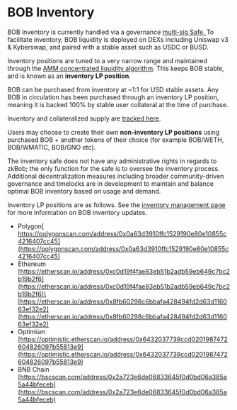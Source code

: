 # BOB Inventory

BOB inventory is currently handled via a governance [multi-sig Safe. ](https://gnosis-safe.io/app/matic:0xd4a3D9Ca00fa1fD8833D560F9217458E61c446d8/home)To facilitate inventory, BOB liquidity is deployed on DEXs including Uniswap v3 & Kyberswap, and paired with a stable asset such as USDC or BUSD. &#x20;

Inventory positions are tuned to a very narrow range and maintained through the [AMM concentrated liquidity algorithm](https://docs.uniswap.org/concepts/protocol/concentrated-liquidity). This keeps BOB stable, and is known as an **inventory LP position**.

BOB can be purchased from inventory at \~1:1 for USD stable assets. Any BOB in circulation has been purchased through an inventory LP position, meaning it is backed 100% by stable user collateral at the time of purchase.

Inventory and collateralized supply are [tracked here](https://dune.com/maxaleks/bob-stable-token).

Users may choose to create their own **non-inventory LP positions** using purchased BOB + another tokens of their choice (for example BOB/WETH, BOB/WMATIC, BOB/GNO etc).&#x20;

The inventory safe does not have any administrative rights in regards to zkBob; the only function for the safe is to oversee the inventory process. Additional decentralization measures including broader community-driven governance and timelocks are in development to maintain and balance optimal BOB inventory based on usage and demand.

Inventory LP positions are as follows. See the [inventory management page ](inventory-management.md)for more information on BOB inventory updates.&#x20;

* Polygon[\
  https://polygonscan.com/address/0x0a63d3910ffc1529190e80e10855c4216407cc45](https://polygonscan.com/address/0x0a63d3910ffc1529190e80e10855c4216407cc45)
* Ethereum\
  [https://etherscan.io/address/0xc0d19f4fae83eb51b2adb59eb649c7bc2b19b2f6](https://etherscan.io/address/0xc0d19f4fae83eb51b2adb59eb649c7bc2b19b2f6)\
  [https://etherscan.io/address/0x8fb60298c6bbafa428494fd2d63d116063ef32e2](https://etherscan.io/address/0x8fb60298c6bbafa428494fd2d63d116063ef32e2)
* Optimism\
  [https://optimistic.etherscan.io/address/0x6432037739ccd0201987472604826097b55813e9](https://optimistic.etherscan.io/address/0x6432037739ccd0201987472604826097b55813e9)
* BNB Chain\
  [https://bscscan.com/address/0x2a723e6de06833645f0d0bd06a385a5a44bfeceb](https://bscscan.com/address/0x2a723e6de06833645f0d0bd06a385a5a44bfeceb)

###

